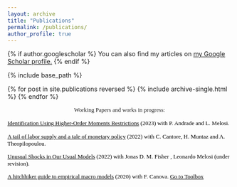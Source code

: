 ```yaml
---
layout: archive
title: "Publications"
permalink: /publications/
author_profile: true
---
```


{% if author.googlescholar %}
  You can also find my articles on <u><a href="{{author.googlescholar}}">my Google Scholar profile</a>.</u>
{% endif %}

{% include base_path %}

{% for post in site.publications reversed %}
  {% include archive-single.html %}
{% endfor %}


<!-- Global site tag (gtag.js) - Google Analytics -->
<script async="" src="https://www.googletagmanager.com/gtag/js?id=UA-166527191-1"></script>
<script>
  window.dataLayer = window.dataLayer || [];
  function gtag(){dataLayer.push(arguments);}
  gtag('js', new Date());

  gtag('config', 'UA-166527191-1');
</script>

<p class="MsoNormal" style="mso-margin-top-alt:auto;mso-margin-bottom-alt:
auto;text-align:center;line-height:normal" align="center"><font size="2" face="verdana"><span style="" lang="EN-US">Working Papers and works in progress:</span><span style="" lang="EN-US"></span></font></p>

<p><font size="2" face="Andale Mono"><span style="FONT-FAMILY: verdana"><a href="https://www.chicagofed.org/publications/working-papers/2023/2023-28"><font color="black">Identification Using Higher-Order Moments Restrictions</font></a></span><font color="black"><font color="black"><font size="2" face="Andale Mono"><span style="FONT-FAMILY: verdana"> (2023) with P. Andrade and L. Melosi.
</span></span></font></font></font></font></p><font size="2" face="Andale Mono"><font color="black">
<p><font size="2" face="Andale Mono"><span style="FONT-FAMILY: verdana"><font color="black"></font></span><font color="black"></font></font></p><font size="2" face="Andale Mono"><font color="black">

<p><font size="2" face="Andale Mono"><span style="FONT-FAMILY: verdana"><a href="https://www.chicagofed.org/publications/working-papers/2022/2022-30"><font color="black">A tail of labor supply and a tale of monetary policy</font></a></span><font color="black"><font color="black"><font size="2" face="Andale Mono"><span style="FONT-FAMILY: verdana"> (2022) with C. Cantore, H. Muntaz and A. Theopilopoulou.
</span></span></font></font></font></font></p><font size="2" face="Andale Mono"><font color="black">
<p><font size="2" face="Andale Mono"><span style="FONT-FAMILY: verdana"><font color="black"></font></span><font color="black"></font></font></p><font size="2" face="Andale Mono"><font color="black">

<p><font size="2" face="Andale Mono"><span style="FONT-FAMILY: verdana"><a href="https://www.chicagofed.org/publications/working-papers/2022/2022-39"><font color="black">Unusual Shocks in Our Usual Models</font></a></span><font color="black"><font color="black"><font size="2" face="Andale Mono"><span style="FONT-FAMILY: verdana"> (2022) with  Jonas D. M. Fisher , Leonardo Melosi (under revision).
</span></span></font></font></font></font></p><font size="2" face="Andale Mono"><font color="black">
<p><font size="2" face="Andale Mono"><span style="FONT-FAMILY: verdana"><font color="black"></font></span><font color="black"></font></font></p><font size="2" face="Andale Mono"><font color="black">

<p><font size="2" face="Andale Mono"><span style="FONT-FAMILY: verdana"><a href="https://github.com/naffe15/BVAR_/blob/master/HitchhikerGuide_.pdf"><font color="black">A hitchhiker guide to empirical macro models</font></a></span><font color="black"><font color="black"><font size="2" face="Andale Mono"><span style="FONT-FAMILY: verdana"> (2020) with F. Canova. <a style="FONT-FAMILY: verdana" href="https://github.com/naffe15/BVAR_" name="" target="_blank"><font color="black">Go to Toolbox</font></a><span style="FONT-FAMILY: verdana"></span></span></font></font></font></font></p><font size="2" face="Andale Mono"><font color="black">
<p><font size="2" face="Andale Mono"><span style="FONT-FAMILY: verdana"><font color="black"></font></span><font color="black"></font></font></p><font size="2" face="Andale Mono"><font color="black">


<p class="MsoNormal" style="mso-margin-top-alt:auto;mso-margin-bottom-alt:auto;
line-height:normal"><span style="font-size: 12pt;"><font face="verdana">&nbsp;</font></span></p></font></font></font></font>
